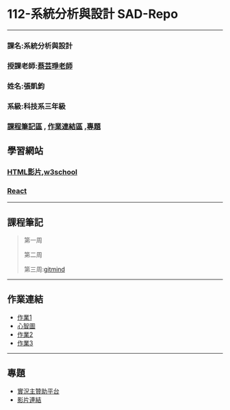 # 112-系統分析與設計 SAD-Repo
***
### 課名:系統分析與設計
### 授課老師:[蔡芸琤老師](https://github.com/pecu)
### 姓名:張凱鈞
### 系級:科技系三年級
### [課程筆記區](https://github.com/eric40971116H/SAD-Repo/blob/main/README.md#%E8%AA%B2%E7%A8%8B%E7%AD%86%E8%A8%98) , [作業連結區](https://github.com/eric40971116H/SAD-Repo/blob/main/README.md#%E4%BD%9C%E6%A5%AD%E9%80%A3%E7%B5%90) ,[專題](https://github.com/eric40971116H/SAD-Repo/blob/main/README.md#%E5%B0%88%E9%A1%8C)

## 學習網站
### [HTML影片](https://www.youtube.com/watch?v=-Zafi9IPJ30&list=PL-g0fdC5RMbqW54tWQPIVbhyl_Ky6a2VI&index=31),[w3school](https://www.w3schools.com/html/default.asp)
### [React](https://www.youtube.com/watch?v=zqV7NIFGDrQ)
***

## 課程筆記
>第一周
>
>第二周
>
>第三周:[gitmind](https://gitmind.com/app/docs/m82wtyhe)
***
## 作業連結
+ [作業1](https://youtu.be/YGv-bYSCGbU)
+ [心智圖](https://gitmind.com/app/docs/m82wtyhe)
+ [作業2]()
+ [作業3](https://youtu.be/DRTKt3ELkno)
***
## 專題
+ [實況主贊助平台](https://github.com/eric40971116H/112-SAD-Repo/tree/b087330e0b21832cb02675b2a105129a193531bf/web3-bsdp-master)
+ [影片連結](https://youtu.be/o5MtDS58O3w)
